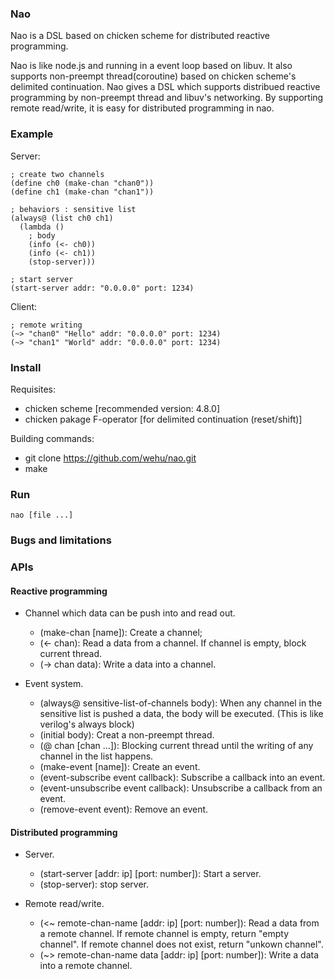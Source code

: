 ### Nao

Nao is a DSL based on chicken scheme for distributed reactive programming.

Nao is like node.js and running in a event loop based on libuv. 
It also supports non-preempt thread(coroutine) based on chicken scheme's delimited continuation.
Nao gives a DSL which supports distribued reactive programming by non-preempt thread and libuv's networking.
By supporting remote read/write, it is easy for distributed programming in nao.

### Example

Server:

	; create two channels
	(define ch0 (make-chan "chan0"))
	(define ch1 (make-chan "chan1"))

	; behaviors : sensitive list
	(always@ (list ch0 ch1)
	  (lambda ()
	    ; body
	    (info (<- ch0))
	    (info (<- ch1))
	    (stop-server)))

	; start server
	(start-server addr: "0.0.0.0" port: 1234)

Client:

	; remote writing
	(~> "chan0" "Hello" addr: "0.0.0.0" port: 1234)
	(~> "chan1" "World" addr: "0.0.0.0" port: 1234)

### Install

Requisites:

* chicken scheme [recommended version: 4.8.0]
* chicken pakage F-operator [for delimited continuation (reset/shift)]

Building commands:

* git clone https://github.com/wehu/nao.git
* make

### Run

	nao [file ...]

### Bugs and limitations

### APIs

#### Reactive programming

* Channel which data can be push into and read out.
  * (make-chan [name]): Create a channel;
  * (<- chan): Read a data from a channel. If channel is empty, block current thread.
  * (-> chan data): Write a data into a channel.

* Event system.
  * (always@ sensitive-list-of-channels body): When any channel in the sensitive list is pushed a data, 
the body will be executed. (This is like verilog's always block)
  * (initial body): Creat a non-preempt thread.
  * (@ chan [chan ...]): Blocking current thread until the writing of any channel in the list happens.
  * (make-event [name]): Create an event.
  * (event-subscribe event callback): Subscribe a callback into an event.
  * (event-unsubscribe event callback): Unsubscribe a callback from an event.
  * (remove-event event): Remove an event.

#### Distributed programming

* Server.
  * (start-server [addr: ip] [port: number]): Start a server.
  * (stop-server): stop server.

* Remote read/write.
  * (<~ remote-chan-name [addr: ip] [port: number]): Read a data from a remote channel. 
If remote channel is empty, return "empty channel". 
If remote channel does not exist, return "unkown channel".
  * (~> remote-chan-name data [addr: ip] [port: number]): Write a data into a remote channel.


